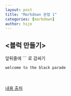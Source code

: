 ```yaml
---
layout: post
title: "Markdown 문법 1"
categories: [markdown]
author: hije
---
```

## <블럭 만들기>

앞뒤줄에 ``` 로 감싸기

```
welcome to the black parade
```
<br/><br/>
[내용 출처](https://velog.io/@yuuuye/velog-%EB%A7%88%ED%81%AC%EB%8B%A4%EC%9A%B4MarkDown-%EC%9E%91%EC%84%B1%EB%B2%95)
